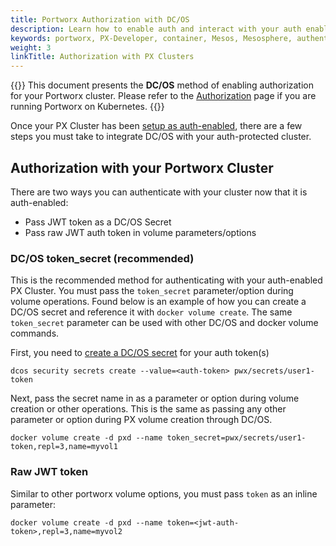 ```yaml
---
title: Portworx Authorization with DC/OS
description: Learn how to enable auth and interact with your auth enabled PX cluster through DC/OS.
keywords: portworx, PX-Developer, container, Mesos, Mesosphere, authentication, authorization, security, DC/OS
weight: 3
linkTitle: Authorization with PX Clusters
---
```


{{<info>}}
This document presents the **DC/OS** method of enabling authorization for your Portworx cluster. Please refer to the [Authorization](/portworx-install-with-kubernetes/operate-and-maintain-on-kubernetes/authorization/) page if you are running Portworx on Kubernetes.
{{</info>}}

Once your PX Cluster has been [setup as auth-enabled](/concepts/authorization/install), there are a few steps you must take to integrate DC/OS with your auth-protected cluster.

## Authorization with your Portworx Cluster
There are two ways you can authenticate with your cluster now that it is auth-enabled:

* Pass JWT token as a DC/OS Secret
* Pass raw JWT auth token in volume parameters/options 

### DC/OS token_secret (recommended)
This is the recommended method for authenticating with your auth-enabled PX Cluster. You must pass the `token_secret` parameter/option during volume operations. Found below is an example of how you can create a DC/OS secret and reference it with `docker volume create`. The same `token_secret` parameter can be used with other DC/OS and docker volume commands.

First, you need to [create a DC/OS secret](/key-management/dc-os-secrets/#authenticating-with-portworx-using-dc-os-secrets) for your auth token(s)

```text
dcos security secrets create --value=<auth-token> pwx/secrets/user1-token
```

Next, pass the secret name in as a parameter or option during volume creation or other operations. This is the same as passing any other parameter or option during PX volume creation through DC/OS.

```text
docker volume create -d pxd --name token_secret=pwx/secrets/user1-token,repl=3,name=myvol1
```

### Raw JWT token 

Similar to other portworx volume options, you must pass `token` as an inline parameter:

```text
docker volume create -d pxd --name token=<jwt-auth-token>,repl=3,name=myvol2
```
